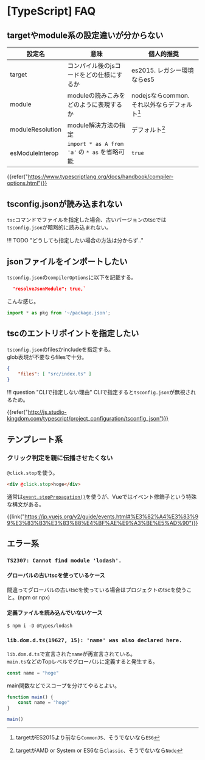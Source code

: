 # [TypeScript] FAQ


targetやmodule系の設定違いが分からない
------------------------------------------------

|      設定名      |                     意味                      |                  個人的推奨                  |
| ---------------- | --------------------------------------------- | -------------------------------------------- |
| target           | コンパイル後のjsコードをどの仕様にするか      | es2015. レガシー環境ならes5                  |
| module           | moduleの読みこみをどのように表現するか        | nodejsならcommon. それ以外ならデフォルト[^1] |
| moduleResolution | module解決方法の指定                          | デフォルト[^2]                               |
| esModuleInterop  | `import * as A from 'a'` の `* as` を省略可能 | `true`                                       |

[^1]: targetがES2015より前なら`CommonJS`、そうでないなら`ES6`
[^2]: targetがAMD or System or ES6なら`Classic`、そうでないなら`Node`

{{refer("https://www.typescriptlang.org/docs/handbook/compiler-options.html")}}


tsconfig.jsonが読み込まれない
-----------------------------

`tsc`コマンドでファイルを指定した場合、古いバージョンのtscでは`tsconfig.json`が暗黙的に読み込まれない。

!!! TODO "どうしても指定したい場合の方法は分からず.."


jsonファイルをインポートしたい
------------------------------

`tsconfig.json`の`compilerOptions`に以下を記載する。

```json
  "resolveJsonModule": true,`
```

こんな感じ。

```ts
import * as pkg from '~/package.json';
```

tscのエントリポイントを指定したい
------------------------------------

`tsconfig.json`のfilesかincludeを指定する。  
glob表現が不要ならfilesで十分。

```json
{
    "files": [ "src/index.ts" ]
}
```

!!! question "CLIで指定しない理由"
    CLIで指定すると`tsconfig.json`が無視されるため。

{{refer("http://js.studio-kingdom.com/typescript/project_configuration/tsconfig_json")}}


テンプレート系
--------------

### クリック判定を親に伝播させたくない

`@click.stop`を使う。

```html
<div @click.stop>hoge</div>
```

通常は[`event.stopPropagation()`](https://developer.mozilla.org/ja/docs/Web/API/Event/stopPropagation)を使うが、Vueではイベント修飾子という特殊な構文がある。

{{link("https://jp.vuejs.org/v2/guide/events.html#%E3%82%A4%E3%83%99%E3%83%B3%E3%83%88%E4%BF%AE%E9%A3%BE%E5%AD%90")}}


エラー系
--------

### `TS2307: Cannot find module 'lodash'.`

#### グローバルの古いtscを使っているケース

間違ってグローバルの古いtscを使っている場合はプロジェクトのtscを使うこと。(npm or npx)

#### 定義ファイルを読み込んでいないケース

```
$ npm i -D @types/lodash
```

### `lib.dom.d.ts(19627, 15): 'name' was also declared here.`

`lib.dom.d.ts`で宣言された`name`が再宣言されている。  
`main.ts`などのTopレベルでグローバルに定義すると発生する。

```typescript
const name = "hoge"
```

main関数などでスコープを分けてやるとよい。

```typescript
function main() {
    const name = "hoge"
}

main()
```
